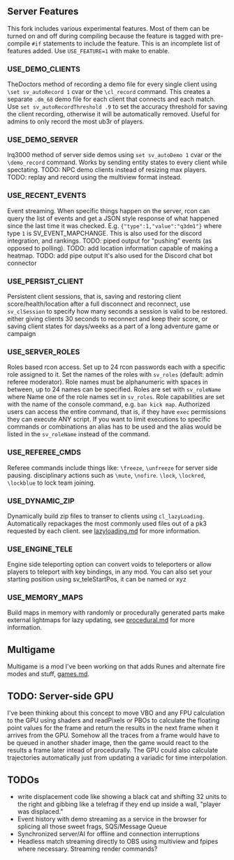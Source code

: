 ## Server Features

This fork includes various experimental features. Most of them can be turned on and off during compiling because the feature is tagged with pre-compile `#if` statements to include the feature.
This is an incomplete list of features added.
Use `USE_FEATURE=1` with make to enable.

### USE_DEMO_CLIENTS
TheDoctors method of recording a demo file for every single client using `\set sv_autoRecord 1` cvar or the `\cl_record` command. This creates a separate `.dm_68` demo file for each client that connects and each match. Use `set sv_autoRecordThreshold .9` to set the accuracy threshold for saving the client recording, otherwise it will be automatically removed. Useful for admins to only record the most ub3r of players.

### USE_DEMO_SERVER
lrq3000 method of server side demos using `set sv_autoDemo 1` cvar or the `\demo_record` command. Works by sending entity states to every client while spectating. TODO: NPC demo clients instead of resizing max players. TODO: replay and record using the multiview format instead.

### USE_RECENT_EVENTS
Event streaming. When specific things happen on the server, rcon can query the list of events and get a JSON style response of what happened since the last time it was checked. E.g. `{"type":1,"value":"q3dm1"}` where type `1` is SV_EVENT_MAPCHANGE. This is also used for the discord integration, and rankings. TODO: piped output for "pushing" events (as opposed to polling). TODO: add location information capable of making a heatmap. TODO: add pipe output
It's also used for the Discord chat bot connector

### USE_PERSIST_CLIENT
Persistent client sessions, that is, saving and restoring client score/health/location after a full disconnect and reconnect, use `sv_clSession` to specify how many seconds a session is valid to be restored.
either giving clients 30 seconds to reconnect and keep their score, 
or saving client states for days/weeks as a part of a long adventure game or campaign

### USE_SERVER_ROLES
Roles based rcon access. Set up to 24 rcon passwords each with a specific role assigned to it. Set the names of the roles with `sv_roles` (default: admin referee moderator). Role names must be alphanumeric with spaces in between, up to 24 names can be specified. Roles are set with `sv_roleName` where Name one of the role names set in `sv_roles`. Role capabilities are set with the name of the console command, e.g. `ban kick map`. Authorized users can access the entire command, that is, if they have `exec` permissions they can execute ANY script. If you want to limit executions to specific commands or combinations an alias has to be used and the alias would be listed in the `sv_roleName` instead of the command.

### USE_REFEREE_CMDS
Referee commands include things like: 
`\freeze`, `\unfreeze` for server side pausing. 
disciplinary actions such as `\mute`, `\nofire`.
`\lock`, `\lockred`, `\lockblue` to lock team joining.

### USE_DYNAMIC_ZIP
Dynamically build zip files to transer to clients using `cl_lazyLoading`. Automatically repackages the most commonly used files out of a pk3 requested by each client. see [lazyloading.md](../docs/lazyloading.md) for more information.

### USE_ENGINE_TELE
Engine side teleporting option can convert voids to teleporters or
  allow players to teleport with key bindings, in any mod. You can also
  set your starting position using sv_teleStartPos, it can be named or xyz

### USE_MEMORY_MAPS
Build maps in memory with randomly or procedurally generated parts
make external lightmaps for lazy updating, see [procedural.md](../docs/procedural.md) for more information.


## Multigame

Multigame is a mod I've been working on that adds Runes and alternate fire modes and stuff, [games.md](../docs/games.md#game-features).


## TODO: Server-side GPU

I've been thinking about this concept to move VBO and any FPU calculation to the GPU using shaders and readPixels or PBOs to calculate the floating point values for the frame and return the results in the next frame when it arrives from the GPU. Somehow all the traces from a frame would have to be queued in another shader image, then the game would react to the results a frame later intead of procedurally. The GPU could also calculate trajectories automatically just from updating a variadic for time interpolation.

## TODOs

  * write displacement code like showing a black cat and shifting 32 units to the right and 
  gibbing like a telefrag if they end up inside a wall, "player was displaced."
  * Event history with demo streaming as a service in the browser for splicing all those sweet frags, SQS/Message Queue
  * Synchronized server/AI for offline and connection interruptions
  * Headless match streaming directly to OBS using multiview and fpipes where necessary. Streaming render commands?
